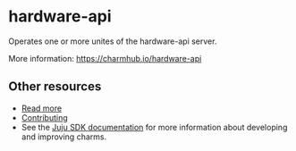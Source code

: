 # hardware-api

Operates one or more unites of the hardware-api server.

More information: https://charmhub.io/hardware-api

## Other resources

- [Read more](https://github.com/canonical/hardware-api)
- [Contributing](CONTRIBUTING.md)
- See the [Juju SDK documentation](https://juju.is/docs/sdk) for more
  information about developing and improving charms.
